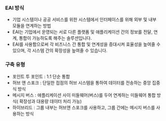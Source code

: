### EAI 방식 
- 기업 시스템이나 공공 서비스를 위한 시스템에서 인터페이스를 위해 외부 및 내부 모듈을 연계하는 방법 
- EAI는 기업에서 운영되는 서로 다른 플랫폼 및 애플리케이션 간의 정보를 전달, 연계, 통합이 가능하도록 해주는 솔루션입니다.
- EAI를 사용함으로써 각 비즈니스 간 통합 및 연계성을 증대시켜 효율성을 높여줄 수 있으며, 각 시스템 간의 확장성을 높여줄 수 있습니다.

### 구축 유형
- 포인트 투 포인트 : 1:1 단순 통합
- 허브 앤 스포크 : 단일한 접점의 허브 시스템을 통하여 데이터를 전송하는 중앙 집중식 방식
- 메시지 버스 : 애플리케이션 사이 미들웨어(버스)를 두어 연계하는 미들웨어 통합 방식( 확장성과 대용량 데이터 처리 가능)
- 하이브리드 : 그룹 내부는 허브앤 스포크를 사용하고, 그룹 간에는 메시지 버스를 사용하는 방식